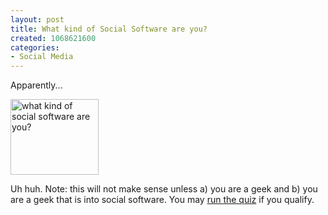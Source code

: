 ```yaml
--- 
layout: post
title: What kind of Social Software are you?
created: 1068621600
categories: 
- Social Media
---
```

Apparently...

<a href="http://undergroundlondon.com/social/ss_gne.html"><img src="http://undergroundlondon.com/social/ss_gne.gif" alt="what kind of social software are you?" width="141" height="121" border="0" /></a>

Uh huh. Note: this will not make sense unless a) you are a geek and b) you are a geek that is into social software. You may <a href="http://www.undergroundlondon.com/social/">run the quiz</a> if you qualify.
